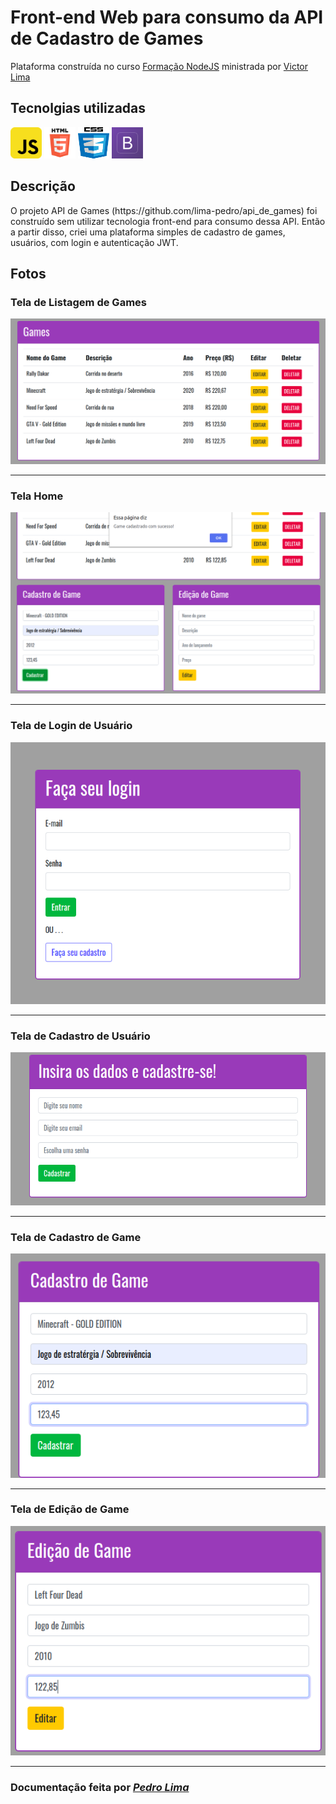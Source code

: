 # Front-end Web para consumo da API de Cadastro de Games
Plataforma construída no curso [Formação NodeJS](https://www.udemy.com/course/formacao-nodejs/) ministrada por [Victor Lima](https://github.com/techtuxbr)

## Tecnolgias utilizadas

<img src="/icons/js_icon_1.png" width="50" height="50"/>

<img src="/icons/html_icon.png" width="50" height="50"/>

<img src="/icons/css_icon.png" width="50" height="50"/>

<img src="/icons/bootstrap_1.png" width="50" height="50"/>


## Descrição

<P> O projeto API de Games (https://github.com/lima-pedro/api_de_games) foi construído sem utilizar tecnologia front-end para consumo dessa API. Então a partir disso, criei uma plataforma simples de cadastro de games, usuários, com login e autenticação JWT. </p>

## Fotos 

### Tela de Listagem de Games

<img src="/img/listagem_games.png" alt="Tela de listagem de games"/>

<hr />

### Tela Home

<img src="/img/home_geral.png" alt="Tela home"/>

<hr />

### Tela de Login de Usuário

<img src="/img/login.png" alt="Tela de Login"/>

<hr />

### Tela de Cadastro de Usuário

<img src="/img/cadastro_usuario.png" alt="Tela de cadastro de usuário"/>

<hr />

### Tela de Cadastro de Game

<img src="/img/cadastro_game.png" alt="Tela de cadastro de game"/>

<hr />

### Tela de Edição de Game

<img src="/img/edicao_game.png" alt="Tela de edição de game"/>

<hr />

### Documentação feita por [_*Pedro Lima*_](https://www.linkedin.com/in/pedro-lima-832514195/)
